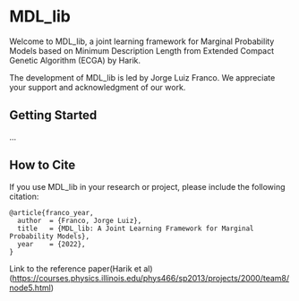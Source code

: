 # MDL_lib

Welcome to MDL_lib, a joint learning framework for Marginal Probability Models based on Minimum Description Length from Extended Compact Genetic Algorithm (ECGA) by Harik.

The development of MDL_lib is led by Jorge Luiz Franco. We appreciate your support and acknowledgment of our work.

## Getting Started

...

## How to Cite

If you use MDL_lib in your research or project, please include the following citation:

```plaintext
@article{franco_year,
  author  = {Franco, Jorge Luiz},
  title   = {MDL_lib: A Joint Learning Framework for Marginal Probability Models},
  year    = {2022},
}

```

Link to the reference  paper(Harik et al) (https://courses.physics.illinois.edu/phys466/sp2013/projects/2000/team8/node5.html)
